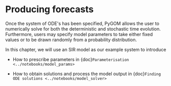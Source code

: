 # Producing forecasts

Once the system of ODE's has been specified, PyGOM allows the user to numerically solve for both the deterministic and stochastic time evolution.
Furthermore, users may specify model parameters to take either fixed values or to be drawn randomly from a probability distribution.

In this chapter, we will use an SIR model as our example system to introduce

- How to prescribe parameters in {doc}`Parameterisation <../notebooks/model_params>`

- How to obtain solutions and process the model output in {doc}`Finding ODE solutions <../notebooks/model_solver>`